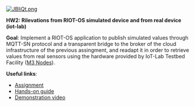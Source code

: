 [![JBliQt.png](https://iili.io/JBliQt.png)](https://freeimage.host/i/ssss.JBliQt)

**HW2: Rilevations from RIOT-OS simulated device and from real device (iot-lab)**

**Goal**: Implement a RIOT-OS application to publish simulated values through MQTT-SN protocol and a transparent bridge to the broker of the cloud infrastructure of the previous assingment, and readapt it in order to retrieve values from real sensors using the hardware provided by IoT-Lab Testbed Facility ([M3 Nodes](https://www.iot-lab.info/hardware/m3/)).

**Useful links**:
- [Assignment](http://ichatz.me/Site/InternetOfThings2020-Assignment2)
- [Hands-on guide](https://www.linkedin.com/pulse/publish-virtual-sensor-data-from-riot-os-node-azure-iot-ursini/)
- [Demonstration video](https://www.youtube.com/watch?v=e_nsh2R2caI)

